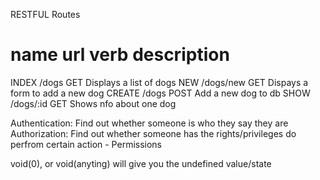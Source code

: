 RESTFUL Routes

name        url             verb            description
=======================================================
INDEX       /dogs           GET             Displays a list of dogs
NEW         /dogs/new       GET             Dispays a form to add a new dog
CREATE      /dogs           POST            Add a new dog to db
SHOW        /dogs/:id       GET             Shows nfo about one dog



Authentication: Find out whether someone is who they say they are
Authorization: Find out whether someone has the rights/privileges do perfrom certain action - Permissions


void(0), or void(anyting) will give you the undefined value/state